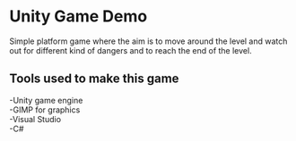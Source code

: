 # Unity Game Demo
Simple platform game where the aim is to move around the level and watch out for different kind of dangers and to reach the end of the level.<br>
## Tools used to make this game
-Unity game engine<br>
-GIMP for graphics<br>
-Visual Studio<br>
-C#
